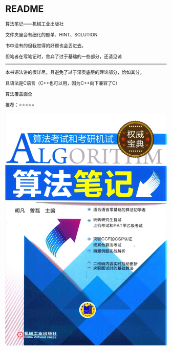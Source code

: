 # README

算法笔记——机械工业出版社



文件夹里会有细化的题单、HINT、SOLUTION

书中没有的但我觉得的好题也会丢进去。

但笔者在写笔记时，舍弃了过于基础的一些部分，还请见谅

---

本书语法讲的很详尽，且避免了过于深奥底层的理论部分，恰如其分。

且语法是C语言（C++也可以用，因为C++向下兼容了C）

算法覆盖面全

推荐：⭐⭐⭐⭐⭐

![image-20240808230054113](./README.assets/image-20240808230054113.png)
